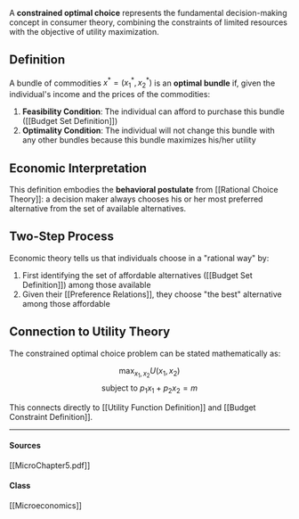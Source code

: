 A **constrained optimal choice** represents the fundamental decision-making concept in consumer theory, combining the constraints of limited resources with the objective of utility maximization.

## Definition

A bundle of commodities $x^* = (x_1^*, x_2^*)$ is an **optimal bundle** if, given the individual's income and the prices of the commodities:

1. **Feasibility Condition**: The individual can afford to purchase this bundle ([[Budget Set Definition]])
2. **Optimality Condition**: The individual will not change this bundle with any other bundles because this bundle maximizes his/her utility

## Economic Interpretation

This definition embodies the **behavioral postulate** from [[Rational Choice Theory]]: a decision maker always chooses his or her most preferred alternative from the set of available alternatives.

## Two-Step Process

Economic theory tells us that individuals choose in a "rational way" by:

1. First identifying the set of affordable alternatives ([[Budget Set Definition]]) among those available
2. Given their [[Preference Relations]], they choose "the best" alternative among those affordable

## Connection to Utility Theory

The constrained optimal choice problem can be stated mathematically as:

$$\max_{x_1,x_2} U(x_1, x_2)$$
$$\text{subject to } p_1x_1 + p_2x_2 = m$$

This connects directly to [[Utility Function Definition]] and [[Budget Constraint Definition]].

---
#### Sources
[[MicroChapter5.pdf]]
#### Class
[[Microeconomics]]